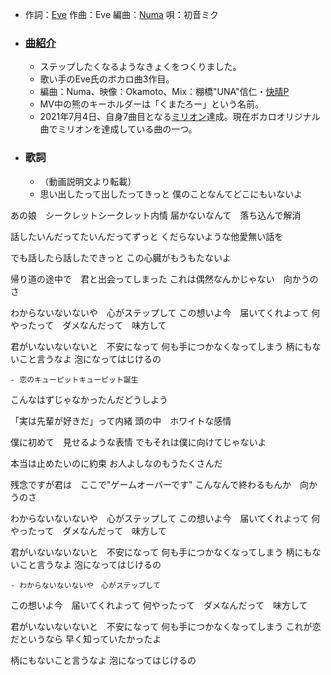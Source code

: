 - 作詞：[Eve](https://w.atwiki.jp/hmiku/pages/36429.html)
作曲：Eve
編曲：[Numa](https://w.atwiki.jp/hmiku/pages/37846.html)
唄：初音ミク
- ### [曲紹介](https://w.atwiki.jp/hmiku/pages/36468.html)
    - ステップしたくなるようなきょくをつくりました。
    - 歌い手のEve氏のボカロ曲3作目。
    - 編曲：Numa、映像：Okamoto、Mix：棚橋"UNA"信仁・[快晴P](https://w.atwiki.jp/hmiku/pages/19350.html)
    - MV中の熊のキーホルダーは「くまたろー」という名前。
    - 2021年7月4日、自身7曲目となる[ミリオン](https://w.atwiki.jp/hmiku/pages/4386.html)達成。現在ボカロオリジナル曲でミリオンを達成している曲の一つ。
- ### 歌詞
    - （動画説明文より転載）
    - 思い出したって出したってきっと
僕のことなんてどこにもいないよ

あの娘　シークレットシークレット内情
届かないなんて　落ち込んで解消

話したいんだってたいんだってずっと
くだらないような他愛無い話を

でも話したら話したできっと
この心臓がもうもたないよ

帰り道の途中で　君と出会ってしまった
これは偶然なんかじゃない　向かうのさ

わからないないないや　心がステップして
この想いよ今　届いてくれよって
何やったって　ダメなんだって　味方して

君がいないないないと　不安になって
何も手につかなくなってしまう
柄にもないこと言うなよ
泡になってはじけるの


    - 恋のキューピットキューピット誕生
こんなはずじゃなかったんだどうしよう

「実は先輩が好きだ」って内緒
頭の中　ホワイトな感情

僕に初めて　見せるような表情
でもそれは僕に向けてじゃないよ

本当は止めたいのに約束
お人よしなのもうたくさんだ

残念ですが君は　ここで"ゲームオーバーです"
こんなんで終わるもんか　向かうのさ

わからないないないや　心がステップして
この想いよ今　届いてくれよって
何やったって　ダメなんだって　味方して

君がいないないないと　不安になって
何も手につかなくなってしまう
柄にもないこと言うなよ
泡になってはじけるの


    - わからないないないや　心がステップして
この想いよ今　届いてくれよって
何やったって　ダメなんだって　味方して

君がいないないないと　不安になって
何も手につかなくなってしまう
これが恋だというなら
早く知っていたかったよ

柄にもないこと言うなよ
泡になってはじけるの
